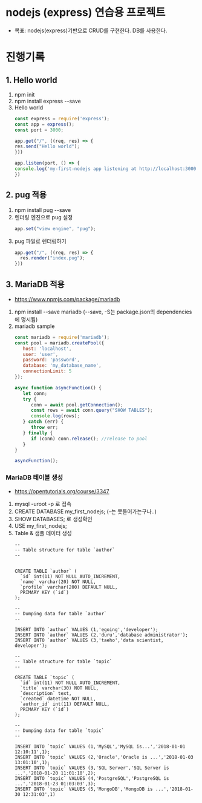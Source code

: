 # nodejs (express) 연습용 프로젝트
- 목표:  nodejs(express)기반으로 CRUD를 구현한다. DB를 사용한다.

# 진행기록
## 1. Hello world
1. npm init
2. npm install express --save
3. Hello world
    ```js
    const express = require('express');
    const app = express();
    const port = 3000;
    
    app.get("/", ((req, res) => {
    res.send("Hello world");
    }))
    
    app.listen(port, () => {
    console.log('my-first-nodejs app listening at http://localhost:3000')
    })
    ```
## 2. pug 적용
1. npm install pug --save
2. 렌더링 엔진으로 pug 설정
   ```js
   app.set("view engine", "pug");
   ```
3. pug 파일로 렌더링하기
   ```js
   app.get("/", ((req, res) => {
     res.render("index.pug");
   }))
   ```

## 3. MariaDB 적용
- https://www.npmjs.com/package/mariadb
1. npm install --save mariadb (--save, -S는 package.json의 dependencies에 명시됨)
2. mariadb sample
   ```js
   const mariadb = require('mariadb');
   const pool = mariadb.createPool({
      host: 'localhost',
      user: 'user',
      password: 'password',
      database: 'my_database_name',
      connectionLimit: 5
   });
   
   async function asyncFunction() {
      let conn;
      try {
         conn = await pool.getConnection();
         const rows = await conn.query("SHOW TABLES");
         console.log(rows);
      } catch (err) {
         throw err;
      } finally {
         if (conn) conn.release(); //release to pool
      }
   }
   
   asyncFunction();
   ```

### MariaDB 테이블 생성
- https://opentutorials.org/course/3347
1. mysql -uroot -p 로 접속
2. CREATE DATABASE my_first_nodejs; (-는 못들어가는구나..)
3. SHOW DATABASES; 로 생성확인
4. USE my_first_nodejs;
5. Table & 샘플 데이터 생성
   ```shell 
   --
   -- Table structure for table `author`
   --
     
     
   CREATE TABLE `author` (
     `id` int(11) NOT NULL AUTO_INCREMENT,
     `name` varchar(20) NOT NULL,
     `profile` varchar(200) DEFAULT NULL,
     PRIMARY KEY (`id`)
   );
     
   --
   -- Dumping data for table `author`
   --
     
   INSERT INTO `author` VALUES (1,'egoing','developer');
   INSERT INTO `author` VALUES (2,'duru','database administrator');
   INSERT INTO `author` VALUES (3,'taeho','data scientist, developer');
     
   --
   -- Table structure for table `topic`
   --
     
   CREATE TABLE `topic` (
     `id` int(11) NOT NULL AUTO_INCREMENT,
     `title` varchar(30) NOT NULL,
     `description` text,
     `created` datetime NOT NULL,
     `author_id` int(11) DEFAULT NULL,
     PRIMARY KEY (`id`)
   );
     
   --
   -- Dumping data for table `topic`
   --
     
   INSERT INTO `topic` VALUES (1,'MySQL','MySQL is...','2018-01-01 12:10:11',1);
   INSERT INTO `topic` VALUES (2,'Oracle','Oracle is ...','2018-01-03 13:01:10',1);
   INSERT INTO `topic` VALUES (3,'SQL Server','SQL Server is ...','2018-01-20 11:01:10',2);
   INSERT INTO `topic` VALUES (4,'PostgreSQL','PostgreSQL is ...','2018-01-23 01:03:03',3);
   INSERT INTO `topic` VALUES (5,'MongoDB','MongoDB is ...','2018-01-30 12:31:03',1)
   ```